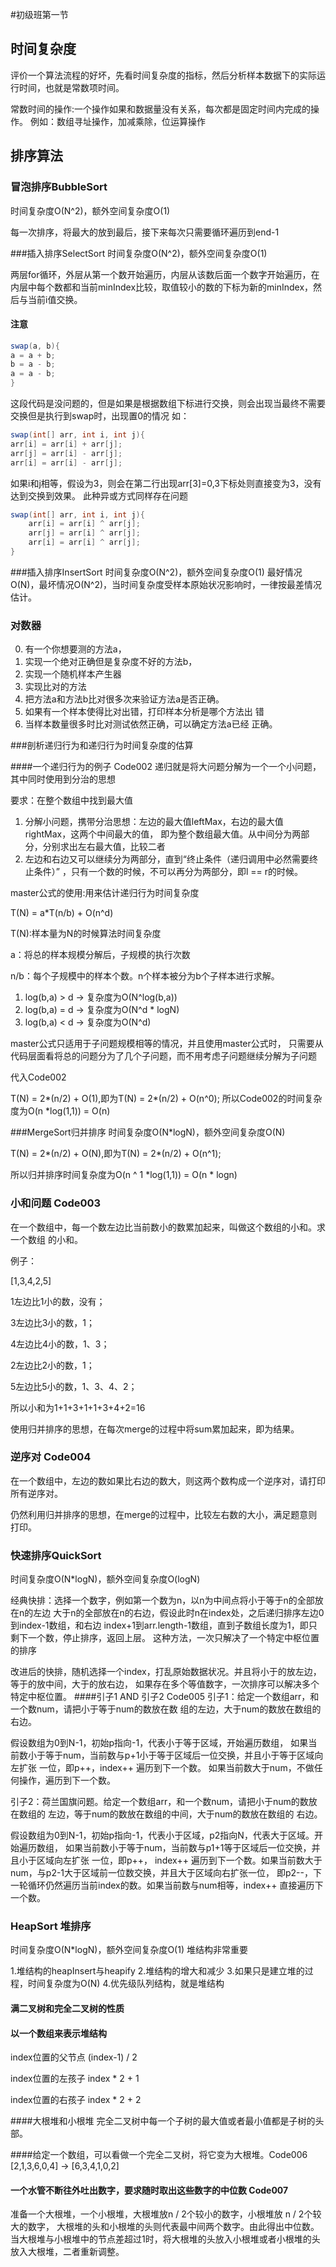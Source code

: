 #初级班第一节

## 时间复杂度
评价一个算法流程的好坏，先看时间复杂度的指标，然后分析样本数据下的实际运行时间，也就是常数项时间。

常数时间的操作:一个操作如果和数据量没有关系，每次都是固定时间内完成的操作。
例如：数组寻址操作，加减乘除，位运算操作

## 排序算法
### 冒泡排序BubbleSort
时间复杂度O(N^2)，额外空间复杂度O(1)

每一次排序，将最大的放到最后，接下来每次只需要循环遍历到end-1

###插入排序SelectSort
时间复杂度O(N^2)，额外空间复杂度O(1)

两层for循环，外层从第一个数开始遍历，内层从该数后面一个数字开始遍历，在内层中每个数都和当前minIndex比较，取值较小的数的下标为新的minIndex，然后与当前i值交换。

#### 注意
```java
swap(a, b){
a = a + b;
b = a - b;
a = a - b;
}
```

这段代码是没问题的，但是如果是根据数组下标进行交换，则会出现当最终不需要交换但是执行到swap时，出现置0的情况
如：
```java
swap(int[] arr, int i, int j){
arr[i] = arr[i] + arr[j];
arr[j] = arr[i] - arr[j];
arr[i] = arr[i] - arr[j];
```
如果i和j相等，假设为3，则会在第二行出现arr[3]=0,3下标处则直接变为3，没有达到交换到效果。
此种异或方式同样存在问题
```java
swap(int[] arr, int i, int j){
    arr[i] = arr[i] ^ arr[j];
    arr[j] = arr[i] ^ arr[j];
    arr[i] = arr[i] ^ arr[j];
}
```
###插入排序InsertSort 
时间复杂度O(N^2)，额外空间复杂度O(1)
最好情况O(N)，最坏情况O(N^2)，当时间复杂度受样本原始状况影响时，一律按最差情况估计。

### 对数器
0. 有一个你想要测的方法a，
1. 实现一个绝对正确但是复杂度不好的方法b，
2. 实现一个随机样本产生器
3. 实现比对的方法
4. 把方法a和方法b比对很多次来验证方法a是否正确。
5. 如果有一个样本使得比对出错，打印样本分析是哪个方法出
错
6. 当样本数量很多时比对测试依然正确，可以确定方法a已经
正确。

###剖析递归行为和递归行为时间复杂度的估算

####一个递归行为的例子 Code002
递归就是将大问题分解为一个一个小问题，其中同时使用到分治的思想

要求：在整个数组中找到最大值

1. 分解小问题，携带分治思想：左边的最大值leftMax，右边的最大值rightMax，这两个中间最大的值，
即为整个数组最大值。从中间分为两部分，分别求出左右最大值，比较二者
2. 左边和右边又可以继续分为两部分，直到“终止条件（递归调用中必然需要终止条件）”
，只有一个数的时候，不可以再分为两部分，即l == r的时候。

master公式的使用:用来估计递归行为时间复杂度

T(N) = a*T(n/b) + O(n^d)

T(N):样本量为N的时候算法时间复杂度

a：将总的样本规模分解后，子规模的执行次数

n/b：每个子规模中的样本个数。n个样本被分为b个子样本进行求解。
1) log(b,a) > d -> 复杂度为O(N^log(b,a))
2) log(b,a) = d -> 复杂度为O(N^d * logN)
3) log(b,a) < d -> 复杂度为O(N^d)

master公式只适用于子问题规模相等的情况，并且使用master公式时，
只需要从代码层面看将总的问题分为了几个子问题，而不用考虑子问题继续分解为子问题


代入Code002

T(N) = 2*(n/2) + O(1),即为T(N) = 2*(n/2) + O(n^0);
所以Code002的时间复杂度为O(n *log(1,1)) = O(n)

###MergeSort归并排序
时间复杂度O(N*logN)，额外空间复杂度O(N)

T(N) = 2*(n/2) + O(N),即为T(N) = 2*(n/2) + O(n^1);

所以归并排序时间复杂度为O(n ^ 1 *log(1,1)) = O(n * logn)



### 小和问题 Code003
在一个数组中，每一个数左边比当前数小的数累加起来，叫做这个数组的小和。求一个数组
的小和。

例子：

[1,3,4,2,5]

1左边比1小的数，没有；

3左边比3小的数，1；

4左边比4小的数，1、3；

2左边比2小的数，1；

5左边比5小的数，1、3、4、2；

所以小和为1+1+3+1+1+3+4+2=16

使用归并排序的思想，在每次merge的过程中将sum累加起来，即为结果。

### 逆序对 Code004
在一个数组中，左边的数如果比右边的数大，则这两个数构成一个逆序对，请打印所有逆序对。

仍然利用归并排序的思想，在merge的过程中，比较左右数的大小，满足题意则打印。

### 快速排序QuickSort
时间复杂度O(N*logN)，额外空间复杂度O(logN)

经典快排：选择一个数字，例如第一个数为n，以n为中间点将小于等于n的全部放在n的左边
大于n的全部放在n的右边，假设此时n在index处，之后递归排序左边0到index-1数组，和右边
index+1到arr.length-1数组，直到子数组长度为1，即只剩下一个数，停止排序，返回上层。
这种方法，一次只解决了一个特定中枢位置的排序

改进后的快排，随机选择一个index，打乱原始数据状况。并且将小于的放左边，等于的放中间，大于的放右边，
如果存在多个等值数字，一次排序可以解决多个特定中枢位置。
####引子1 AND 引子2 Code005 
引子1：给定一个数组arr，和一个数num，请把小于等于num的数放在数
   组的左边，大于num的数放在数组的右边。 

假设数组为0到N-1，初始p指向-1，代表小于等于区域，开始遍历数组，
如果当前数小于等于num，当前数与p+1小于等于区域后一位交换，并且小于等于区域向左扩张
一位，即p++，index++ 遍历到下一个数。 如果当前数大于num，不做任何操作，遍历到下一个数。

引子2：荷兰国旗问题。给定一个数组arr，和一个数num，请把小于num的数放在数组的
           左边，等于num的数放在数组的中间，大于num的数放在数组的
           右边。
           
假设数组为0到N-1，初始p指向-1，代表小于区域，p2指向N，代表大于区域。开始遍历数组，
如果当前数小于等于num，当前数与p1+1等于区域后一位交换，并且小于区域向左扩张
一位，即p++， index++ 遍历到下一个数。如果当前数大于num，与p2-1大于区域前一位数交换，并且大于区域向右扩张一位，
即p2--，下一轮循环仍然遍历当前index的数。如果当前数与num相等，index++ 直接遍历下一个数。

### HeapSort 堆排序
时间复杂度O(N*logN)，额外空间复杂度O(1)
堆结构非常重要

1.堆结构的heapInsert与heapify
2.堆结构的增大和减少
3.如果只是建立堆的过程，时间复杂度为O(N)
4.优先级队列结构，就是堆结构
#### 满二叉树和完全二叉树的性质

#### 以一个数组来表示堆结构
index位置的父节点 (index-1) / 2

index位置的左孩子 index * 2 + 1

index位置的右孩子 index * 2 + 2

####大根堆和小根堆
完全二叉树中每一个子树的最大值或者最小值都是子树的头部。

####给定一个数组，可以看做一个完全二叉树，将它变为大根堆。Code006
[2,1,3,6,0,4] -> [6,3,4,1,0,2]

#### 一个水管不断往外吐出数字，要求随时取出这些数字的中位数 Code007

 准备一个大根堆，一个小根堆，大根堆放n / 2个较小的数字，小根堆放 n / 2个较大的数字，
 大根堆的头和小根堆的头则代表最中间两个数字。由此得出中位数。
 当大根堆与小根堆中的节点差超过1时，将大根堆的头放入小根堆或者小根堆的头
 放入大根堆，二者重新调整。

